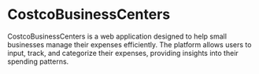 # CostcoBusinessCenters
CostcoBusinessCenters is a web application designed to help small businesses manage their expenses efficiently. The platform allows users to input, track, and categorize their expenses, providing insights into their spending patterns.
